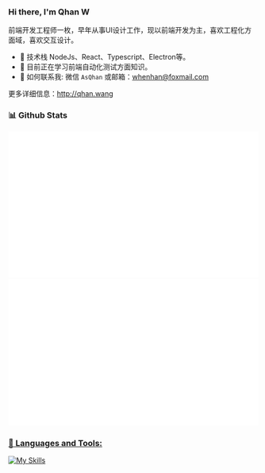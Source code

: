 ### Hi there, I'm Qhan W
前端开发工程师一枚，早年从事UI设计工作，现以前端开发为主，喜欢工程化方面域，喜欢交互设计。
- 🎉 技术栈 NodeJs、React、Typescript、Electron等。
- 🌱 目前正在学习前端自动化测试方面知识。
- 💬 如何联系我: 微信 `AsQhan` 或邮箱：<a mailto="whenhan@foxmail.com">whenhan@foxmail.com</a>

更多详细信息：http://qhan.wang

### 📊 Github Stats<a href='https://github.com/qhanw/github-stats-visual'>
![](https://raw.githubusercontent.com/qhanw/github-stats-visual/master/generated/overview.svg#gh-light-mode-only)
![](https://raw.githubusercontent.com/qhanw/github-stats-visual/master/generated/languages.svg#gh-light-mode-only)

### 🔨 Languages and Tools:
[![My Skills](https://skillicons.dev/icons?i=react,redux,remix,nextjs,gatsby,graphql,apollo,electron,tauri,bootstrap,materialui,tailwind,ts,js,rust,html,css,sass,wasm,jest,webpack,nodejs,nestjs,prisma,docker,git,github,ai,ps,vscode)](https://skillicons.dev)
